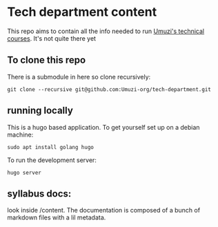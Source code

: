 # Tech department content

This repo aims to contain all the info needed to run [Umuzi's technical courses](https://style.d3hv5c7o5j7vym.amplifyapp.com). It's not quite there yet

## To clone this repo

There is a submodule in here so clone recursively:

```
git clone --recursive git@github.com:Umuzi-org/tech-department.git
```

## running locally

This is a hugo based application. To get yourself set up on a debian machine:

```
sudo apt install golang hugo
```

To run the development server:

```
hugo server
```

## syllabus docs:

look inside /content. The documentation is composed of a bunch of markdown files with a lil metadata.
